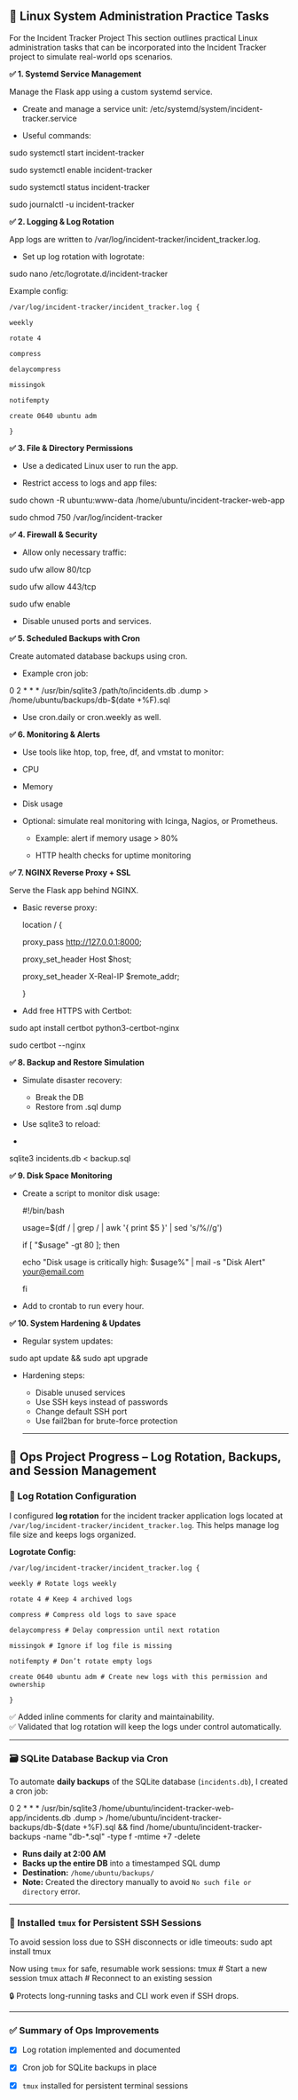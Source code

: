 ## 🐧 Linux System Administration Practice Tasks

For the Incident Tracker Project
This section outlines practical Linux administration tasks that can be incorporated into the Incident Tracker project to simulate real-world ops scenarios.


**✅ 1. Systemd Service Management**

Manage the Flask app using a custom systemd service.

- Create and manage a service unit:
/etc/systemd/system/incident-tracker.service

- Useful commands:

sudo systemctl start incident-tracker

sudo systemctl enable incident-tracker

sudo systemctl status incident-tracker

sudo journalctl -u incident-tracker

**✅ 2. Logging & Log Rotation**

App logs are written to /var/log/incident-tracker/incident_tracker.log.

- Set up log rotation with logrotate:

sudo nano /etc/logrotate.d/incident-tracker

Example config:


    /var/log/incident-tracker/incident_tracker.log {

    weekly
    
    rotate 4
    
    compress
    
    delaycompress
    
    missingok
    
    notifempty
    
    create 0640 ubuntu adm 
    
    }

**✅ 3. File & Directory Permissions**

- Use a dedicated Linux user to run the app.

- Restrict access to logs and app files:

sudo chown -R ubuntu:www-data /home/ubuntu/incident-tracker-web-app

sudo chmod 750 /var/log/incident-tracker

**✅ 4. Firewall & Security**

- Allow only necessary traffic:

sudo ufw allow 80/tcp

sudo ufw allow 443/tcp

sudo ufw enable

- Disable unused ports and services.

**✅ 5. Scheduled Backups with Cron**

Create automated database backups using cron.

- Example cron job:

0 2 * * * /usr/bin/sqlite3 /path/to/incidents.db .dump > /home/ubuntu/backups/db-$(date +\%F).sql

- Use cron.daily or cron.weekly as well.

**✅ 6. Monitoring & Alerts**

- Use tools like htop, top, free, df, and vmstat to monitor:

- CPU

- Memory

- Disk usage

- Optional: simulate real monitoring with Icinga, Nagios, or Prometheus.

  - Example: alert if memory usage > 80%

  - HTTP health checks for uptime monitoring

**✅ 7. NGINX Reverse Proxy + SSL**

Serve the Flask app behind NGINX.

- Basic reverse proxy:

    location / {

    proxy_pass http://127.0.0.1:8000;
    
    proxy_set_header Host $host;
    
    proxy_set_header X-Real-IP $remote_addr;
    
    }
    
- Add free HTTPS with Certbot:

sudo apt install certbot python3-certbot-nginx

sudo certbot --nginx

**✅ 8. Backup and Restore Simulation**

- Simulate disaster recovery:
  - Break the DB
  - Restore from .sql dump

- Use sqlite3 to reload:
- 
sqlite3 incidents.db < backup.sql

**✅ 9. Disk Space Monitoring**

- Create a script to monitor disk usage:

    #!/bin/bash

    usage=$(df / | grep / | awk '{ print $5 }' | sed 's/%//g')

    if [ "$usage" -gt 80 ]; then

    echo "Disk usage is critically high: $usage%" | mail -s "Disk Alert" your@email.com
    
    fi
    
- Add to crontab to run every hour.

**✅ 10. System Hardening & Updates**

- Regular system updates:

sudo apt update && sudo apt upgrade

- Hardening steps:
  - Disable unused services
  - Use SSH keys instead of passwords
  - Change default SSH port
  - Use fail2ban for brute-force protection
  
  ---
## 🔧 Ops Project Progress – Log Rotation, Backups, and Session Management

### 📁 Log Rotation Configuration

I configured **log rotation** for the incident tracker application logs located at `/var/log/incident-tracker/incident_tracker.log`. This helps manage log file size and keeps logs organized.

**Logrotate Config:**

    /var/log/incident-tracker/incident_tracker.log { 

    weekly # Rotate logs weekly 
    
    rotate 4 # Keep 4 archived logs 
    
    compress # Compress old logs to save space 
    
    delaycompress # Delay compression until next rotation 
    
    missingok # Ignore if log file is missing 
    
    notifempty # Don’t rotate empty logs 
    
    create 0640 ubuntu adm # Create new logs with this permission and ownership
    
    }


✅ Added inline comments for clarity and maintainability.  
✅ Validated that log rotation will keep the logs under control automatically.

---

### 🗃️ SQLite Database Backup via Cron

To automate **daily backups** of the SQLite database (`incidents.db`), I created a cron job:

0 2 * * * /usr/bin/sqlite3 /home/ubuntu/incident-tracker-web-app/incidents.db .dump > /home/ubuntu/incident-tracker-backups/db-$(date +\%F).sql && find /home/ubuntu/incident-tracker-backups -name "db-*.sql" -type f -mtime +7 -delete


- **Runs daily at 2:00 AM**
- **Backs up the entire DB** into a timestamped SQL dump
- **Destination:** `/home/ubuntu/backups/`
- **Note:** Created the directory manually to avoid `No such file or directory` error.

---

### 🔄 Installed `tmux` for Persistent SSH Sessions

To avoid session loss due to SSH disconnects or idle timeouts:
sudo apt install tmux

Now using `tmux` for safe, resumable work sessions:
tmux # Start a new session tmux attach # Reconnect to an existing session


🔒 Protects long-running tasks and CLI work even if SSH drops.

---

### ✅ Summary of Ops Improvements

- [x] Log rotation implemented and documented  
- [x] Cron job for SQLite backups in place  
- [x] `tmux` installed for persistent terminal sessions  






